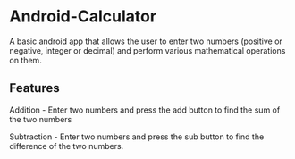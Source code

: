 # Android-Calculator
A basic android app that allows the user to enter two numbers (positive or negative, integer or decimal) and perform various mathematical operations on them.

## Features
Addition - Enter two numbers and press the add button to find the sum of the two numbers

Subtraction - Enter two numbers and press the sub button to find the difference of the two numbers.
